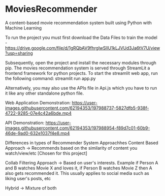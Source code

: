 # MoviesRecommender
A content-based movie recommendation system built using Python with Machine Learning

To run the project you must first download the Data Files to train the model - https://drive.google.com/file/d/1gRQbAV9fhrglwSlIU1kLJVUd3Ja6tV7U/view?usp=sharing

Subsequently, open the project and install the necessary modules through pip.
The movies recommendation system is served through StreamLit a frontend framework for python projects. 
To start the streamlit web app, run the following command: streamlit run app.py

Alternatively, you may also use the APIs file in Api.js which you have to run it like any other standalone python file.

Web Application Demonstration:
https://user-images.githubusercontent.com/62194353/197988737-5827dfb5-938f-4722-9285-07e4c42a6bde.mp4

API Demonstration:
https://user-images.githubusercontent.com/62194353/197988954-f89d7c01-60b9-46de-9ad0-632e1037f4e8.mp4


Differences in types of Recommender System Approachhes
Content Based Approach -> Recommends based on the similarity of content you watch/view/etc [Chosen for this project]

Collab Filtering Approach -> Based on user's interests. Example if Person A and B watches Movie X and loves it, if Person B watches Movie Z then A also gets recommended it. This usually applies to social media such as liking user's posts, etc

Hybrid -> Mixture of both
